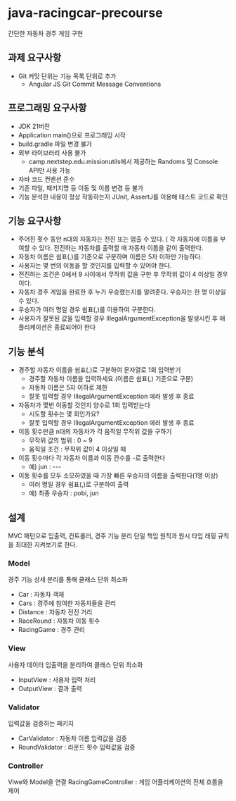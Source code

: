 # java-racingcar-precourse
간단한 자동차 경주 게임 구현

## 과제 요구사항
* Git 커밋 단위는 기능 목록 단위로 추가
  * Angular JS Git Commit Message Conventions

## 프로그래밍 요구사항
* JDK 21버전
* Application main()으로 프로그래밍 시작
* build.gradle 파일 변경 불가
* 외부 라이브러리 사용 불가
  * camp.nextstep.edu.missionutils에서 제공하는 Randoms 및 Console API만 사용 가능
* 자바 코드 컨벤션 준수
* 기존 파일, 패키지명 등 이동 및 이름 변경 등 불가
* 기능 분석한 내용이 정상 작동하는지 JUnit, AssertJ를 이용해 테스트 코드로 확인

## 기능 요구사항
* 주어진 횟수 동안 n대의 자동차는 전진 또는 멈출 수 있다.
( 각 자동차에 이름을 부여할 수 있다. 전진하는 자동차를 출력할 때 자동차 이름을 같이 출력한다.
* 자동차 이름은 쉼표(,)를 기준으로 구분하며 이름은 5자 이하만 가능하다.
* 사용자는 몇 번의 이동을 할 것인지를 입력할 수 있어야 한다.
* 전진하는 조건은 0에서 9 사이에서 무작위 값을 구한 후 무작위 값이 4 이상일 경우이다.
* 자동차 경주 게임을 완료한 후 누가 우승했는지를 알려준다. 우승자는 한 명 이상일 수 있다.
* 우승자가 여러 명일 경우 쉼표(,)를 이용하여 구분한다.
* 사용자가 잘못된 값을 입력할 경우 IllegalArgumentException을 발생시킨 후 애플리케이션은 종료되어야 한다

## 기능 분석
* 경주할 자동차 이름을 쉼표(,)로 구분하여 문자열로 1회 입력받기
  * 경주할 자동차 이름을 입력하세요.(이름은 쉼표(,) 기준으로 구분)
  * 자동차 이름은 5자 이하로 제한
  * 잘못 입력할 경우 IllegalArgumentException 에러 발생 후 종료
* 자동차가 몇번 이동할 것인지 양수로 1회 입력받는다
  * 시도할 횟수는 몇 회인가요?
  * 잘못 입력할 경우 IllegalArgumentException 에러 발생 후 종료
* 이동 횟수만큼 n대의 자동차가 각 움직일 무작위 값을 구하기
  * 무작위 값의 범위 : 0 ~ 9
  * 움직일 조건 : 무작위 값이 4 이상일 때
* 이동 횟수마다 각 자동차 이름과 이동 칸수를 -로 출력한다
  * 예) jun : ---
* 이동 횟수를 모두 소모하였을 때 가장 빠른 우승자의 이름을 출력한다(1명 이상)
  * 여러 명일 경우 쉼표(,)로 구분하여 출력
  * 예) 최종 우승자 : pobi, jun

## 설계
MVC 패턴으로 입출력, 컨트롤러, 경주 기능 분리
단일 책임 원칙과 원시 타입 래핑 규칙을 최대한 지켜보기로 한다.

### Model
경주 기능 상세 분리를 통해 클래스 단위 최소화
* Car : 자동차 객체
* Cars : 경주에 참여한 자동차들을 관리
* Distance : 자동차 전진 거리
* RaceRound : 자동차 이동 횟수
* RacingGame : 경주 관리

### View
사용자 데이터 입출력을 분리하여 클래스 단위 최소화
* InputView : 사용자 입력 처리
* OutputView : 결과 출력

### Validator
입력값을 검증하는 패키지
* CarValidator : 자동차 이름 입력값을 검증
* RoundValidator : 라운드 횟수 입력값을 검증

### Controller
Viwe와 Model을 연결
RacingGameController : 게임 어플리케이션의 전체 흐름을 제어
